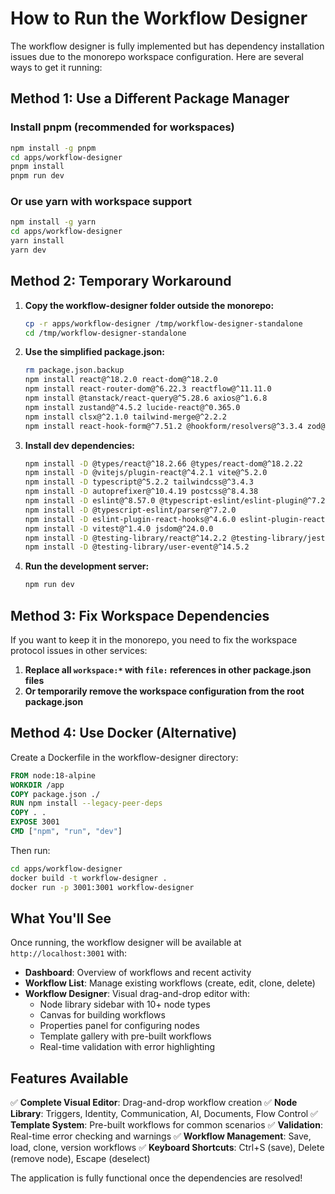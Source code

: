 # How to Run the Workflow Designer

The workflow designer is fully implemented but has dependency installation issues due to the monorepo workspace configuration. Here are several ways to get it running:

## Method 1: Use a Different Package Manager

### Install pnpm (recommended for workspaces)
```bash
npm install -g pnpm
cd apps/workflow-designer
pnpm install
pnpm run dev
```

### Or use yarn with workspace support
```bash
npm install -g yarn
cd apps/workflow-designer
yarn install
yarn dev
```

## Method 2: Temporary Workaround

1. **Copy the workflow-designer folder outside the monorepo:**
   ```bash
   cp -r apps/workflow-designer /tmp/workflow-designer-standalone
   cd /tmp/workflow-designer-standalone
   ```

2. **Use the simplified package.json:**
   ```bash
   rm package.json.backup
   npm install react@^18.2.0 react-dom@^18.2.0
   npm install react-router-dom@^6.22.3 reactflow@^11.11.0
   npm install @tanstack/react-query@^5.28.6 axios@^1.6.8
   npm install zustand@^4.5.2 lucide-react@^0.365.0
   npm install clsx@^2.1.0 tailwind-merge@^2.2.2
   npm install react-hook-form@^7.51.2 @hookform/resolvers@^3.3.4 zod@^3.22.4
   ```

3. **Install dev dependencies:**
   ```bash
   npm install -D @types/react@^18.2.66 @types/react-dom@^18.2.22
   npm install -D @vitejs/plugin-react@^4.2.1 vite@^5.2.0
   npm install -D typescript@^5.2.2 tailwindcss@^3.4.3
   npm install -D autoprefixer@^10.4.19 postcss@^8.4.38
   npm install -D eslint@^8.57.0 @typescript-eslint/eslint-plugin@^7.2.0
   npm install -D @typescript-eslint/parser@^7.2.0
   npm install -D eslint-plugin-react-hooks@^4.6.0 eslint-plugin-react-refresh@^0.4.6
   npm install -D vitest@^1.4.0 jsdom@^24.0.0
   npm install -D @testing-library/react@^14.2.2 @testing-library/jest-dom@^6.4.2
   npm install -D @testing-library/user-event@^14.5.2
   ```

4. **Run the development server:**
   ```bash
   npm run dev
   ```

## Method 3: Fix Workspace Dependencies

If you want to keep it in the monorepo, you need to fix the workspace protocol issues in other services:

1. **Replace all `workspace:*` with `file:` references in other package.json files**
2. **Or temporarily remove the workspace configuration from the root package.json**

## Method 4: Use Docker (Alternative)

Create a Dockerfile in the workflow-designer directory:

```dockerfile
FROM node:18-alpine
WORKDIR /app
COPY package.json ./
RUN npm install --legacy-peer-deps
COPY . .
EXPOSE 3001
CMD ["npm", "run", "dev"]
```

Then run:
```bash
cd apps/workflow-designer
docker build -t workflow-designer .
docker run -p 3001:3001 workflow-designer
```

## What You'll See

Once running, the workflow designer will be available at `http://localhost:3001` with:

- **Dashboard**: Overview of workflows and recent activity
- **Workflow List**: Manage existing workflows (create, edit, clone, delete)
- **Workflow Designer**: Visual drag-and-drop editor with:
  - Node library sidebar with 10+ node types
  - Canvas for building workflows
  - Properties panel for configuring nodes
  - Template gallery with pre-built workflows
  - Real-time validation with error highlighting

## Features Available

✅ **Complete Visual Editor**: Drag-and-drop workflow creation
✅ **Node Library**: Triggers, Identity, Communication, AI, Documents, Flow Control
✅ **Template System**: Pre-built workflows for common scenarios
✅ **Validation**: Real-time error checking and warnings
✅ **Workflow Management**: Save, load, clone, version workflows
✅ **Keyboard Shortcuts**: Ctrl+S (save), Delete (remove node), Escape (deselect)

The application is fully functional once the dependencies are resolved!